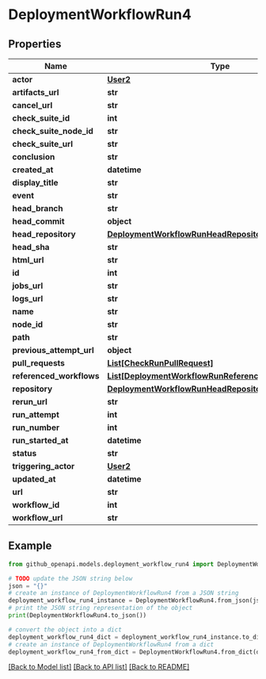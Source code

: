# DeploymentWorkflowRun4


## Properties

Name | Type | Description | Notes
------------ | ------------- | ------------- | -------------
**actor** | [**User2**](User2.md) |  | 
**artifacts_url** | **str** |  | [optional] 
**cancel_url** | **str** |  | [optional] 
**check_suite_id** | **int** |  | 
**check_suite_node_id** | **str** |  | 
**check_suite_url** | **str** |  | [optional] 
**conclusion** | **str** |  | 
**created_at** | **datetime** |  | 
**display_title** | **str** |  | 
**event** | **str** |  | 
**head_branch** | **str** |  | 
**head_commit** | **object** |  | [optional] 
**head_repository** | [**DeploymentWorkflowRunHeadRepository**](DeploymentWorkflowRunHeadRepository.md) |  | [optional] 
**head_sha** | **str** |  | 
**html_url** | **str** |  | 
**id** | **int** |  | 
**jobs_url** | **str** |  | [optional] 
**logs_url** | **str** |  | [optional] 
**name** | **str** |  | 
**node_id** | **str** |  | 
**path** | **str** |  | 
**previous_attempt_url** | **object** |  | [optional] 
**pull_requests** | [**List[CheckRunPullRequest]**](CheckRunPullRequest.md) |  | 
**referenced_workflows** | [**List[DeploymentWorkflowRunReferencedWorkflowsInner]**](DeploymentWorkflowRunReferencedWorkflowsInner.md) |  | [optional] 
**repository** | [**DeploymentWorkflowRunHeadRepository**](DeploymentWorkflowRunHeadRepository.md) |  | [optional] 
**rerun_url** | **str** |  | [optional] 
**run_attempt** | **int** |  | 
**run_number** | **int** |  | 
**run_started_at** | **datetime** |  | 
**status** | **str** |  | 
**triggering_actor** | [**User2**](User2.md) |  | 
**updated_at** | **datetime** |  | 
**url** | **str** |  | 
**workflow_id** | **int** |  | 
**workflow_url** | **str** |  | [optional] 

## Example

```python
from github_openapi.models.deployment_workflow_run4 import DeploymentWorkflowRun4

# TODO update the JSON string below
json = "{}"
# create an instance of DeploymentWorkflowRun4 from a JSON string
deployment_workflow_run4_instance = DeploymentWorkflowRun4.from_json(json)
# print the JSON string representation of the object
print(DeploymentWorkflowRun4.to_json())

# convert the object into a dict
deployment_workflow_run4_dict = deployment_workflow_run4_instance.to_dict()
# create an instance of DeploymentWorkflowRun4 from a dict
deployment_workflow_run4_from_dict = DeploymentWorkflowRun4.from_dict(deployment_workflow_run4_dict)
```
[[Back to Model list]](../README.md#documentation-for-models) [[Back to API list]](../README.md#documentation-for-api-endpoints) [[Back to README]](../README.md)


